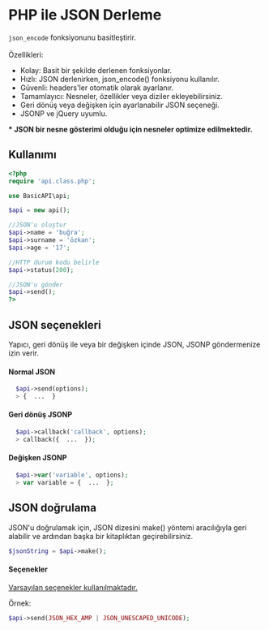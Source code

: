 # PHP ile JSON Derleme 
<code>json_encode</code> fonksiyonunu basitleştirir.
<br>
<br>
Özellikleri:
<br>
<ul>
  <li>Kolay: Basit bir şekilde derlenen fonksiyonlar.</li>
  <li>Hızlı: JSON derlenirken, json_encode() fonksiyonu kullanılır.</li>
  <li>Güvenli: headers'ler otomatik olarak ayarlanır.</li>
  <li>Tamamlayıcı: Nesneler, özellikler veya diziler ekleyebilirsiniz.</li>
  <li>Geri dönüş veya değişken için ayarlanabilir JSON seçeneği.</li>
  <li>JSONP ve jQuery uyumlu.</li>
</ul>
<b>* JSON bir nesne gösterimi olduğu için nesneler optimize edilmektedir.</b>

## Kullanımı

```php
<?php
require 'api.class.php';

use BasicAPI\api;

$api = new api();

//JSON'u oluştur
$api->name = 'buğra';
$api->surname = 'özkan';
$api->age = '17';

//HTTP durum kodu belirle
$api->status(200);

//JSON'u gönder
$api->send();
?>
```

## JSON seçenekleri

Yapıcı, geri dönüş ile veya bir değişken içinde JSON, JSONP göndermenize izin verir.

#### Normal JSON

```php
  $api->send(options);
  > {  ...  }
```

#### Geri dönüş JSONP

```php
  $api->callback('callback', options);
  > callback({  ...  });
```

#### Değişken JSONP

```php
  $api->var('variable', options);
  > var variable = {  ...  };
```

## JSON doğrulama

JSON'u doğrulamak için, JSON dizesini make() yöntemi aracılığıyla geri alabilir ve ardından başka bir kitaplıktan geçirebilirsiniz.

```php
$jsonString = $api->make();
```

#### Seçenekler

[Varsayılan seçenekler kullanılmaktadır.](http://php.net/manual/en/function.json-encode.php)

Örnek:

```php 
$api->send(JSON_HEX_AMP | JSON_UNESCAPED_UNICODE);
```
